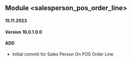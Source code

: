 ## Module <salesperson_pos_order_line>

#### 15.11.2023
#### Version 16.0.1.0.0
#### ADD
- Initial commit for Sales Person On POS Order Line
